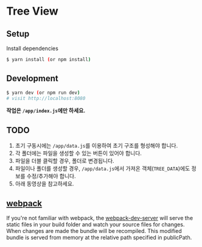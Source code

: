 # Tree View

## Setup

Install dependencies

```sh
$ yarn install (or npm install)
```

## Development

```sh
$ yarn dev (or npm run dev)
# visit http://localhost:8080
```
**작업은 `/app/index.js`에만 하세요.**

## TODO

1. 초기 구동시에는 `/app/data.js`를 이용하여 초기 구조를 형성해야 합니다.
2. 각 폴더에는 파일을 생성할 수 있는 버튼이 있어야 합니다.
3. 파일을 더블 클릭할 경우, 폴더로 변경됩니다.
4. 파일이나 폴더를 생성할 경우, `/app/data.js`에서 가져온 객체(`TREE_DATA`)에도 정보를 수정/추가해야 합니다.
5. 아래 동영상을 참고하세요.




## [webpack](https://webpack.js.org/)
If you're not familiar with webpack, the [webpack-dev-server](https://webpack.js.org/configuration/dev-server/) will serve the static files in your build folder and watch your source files for changes.
When changes are made the bundle will be recompiled. This modified bundle is served from memory at the relative path specified in publicPath.
